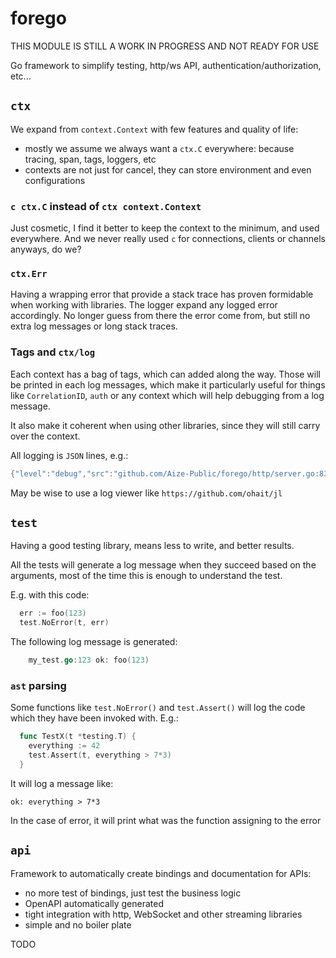 # forego

THIS MODULE IS STILL A WORK IN PROGRESS AND NOT READY FOR USE

Go framework to simplify testing, http/ws API, authentication/authorization, etc...

## `ctx`

We expand from `context.Context` with few features and quality of life:
* mostly we assume we always want a `ctx.C` everywhere: because tracing, span, tags, loggers, etc
* contexts are not just for cancel, they can store environment and even configurations

### `c ctx.C` instead of `ctx context.Context`

Just cosmetic, I find it better to keep the context to the minimum, and used everywhere. And we never really used `c` for connections, clients or channels anyways, do we?

### `ctx.Err`

Having a wrapping error that provide a stack trace has proven formidable when working with libraries. The logger expand any logged error accordingly. No longer guess from there the error come from, but still no extra log messages or long stack traces.

### Tags and `ctx/log`

Each context has a bag of tags, which can added along the way. Those will be printed in each log messages, which make it particularly useful for
things like `CorrelationID`, `auth` or any context which will help debugging from a log message.

It also make it coherent when using other libraries, since they will still carry over the context.

All logging is `JSON` lines, e.g.:

```java
{"level":"debug","src":"github.com/Aize-Public/forego/http/server.go:83","time":"2023-06-01T07:18:31.007411033+02:00","message":"listening to :8080","tags":{"service":"viewer"}}
```

May be wise to use a log viewer like `https://github.com/ohait/jl`   

## `test`

Having a good testing library, means less to write, and better results.

All the tests will generate a log message when they succeed based on the arguments, most of the time this is enough to understand the test.

E.g. with this code:

```go
  err := foo(123)
  test.NoError(t, err)
```

The following log message is generated:   

```go
    my_test.go:123 ok: foo(123)
```

### `ast` parsing

Some functions like `test.NoError()` and `test.Assert()` will log the code which they have been invoked with. E.g.:

```go
  func TestX(t *testing.T) {
    everything := 42
    test.Assert(t, everything > 7*3)
  }
```

It will log a message like:
```
ok: everything > 7*3
```

In the case of error, it will print what was the function assigning to the error



## `api`

Framework to automatically create bindings and documentation for APIs:
* no more test of bindings, just test the business logic
* OpenAPI automatically generated
* tight integration with http, WebSocket and other streaming libraries
* simple and no boiler plate

TODO


